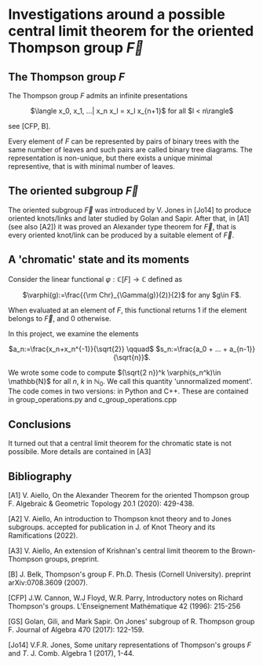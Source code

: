 # Investigations around a possible central limit theorem for the oriented Thompson group $\vec{F}$

## The Thompson group $F$
The Thompson group $F$ admits an infinite presentations 
<p align="center">
$\langle x_0, x_1, ...| x_n x_l = x_l x_{n+1}$ for all $l < n\rangle$
</p>
see [CFP, B].

Every element of $F$ can be represented by pairs of binary trees with the same number of leaves and such pairs are called binary tree diagrams. 
The representation is non-unique, but there exists a unique minimal representive, that is with minimal number of leaves.

## The oriented subgroup $\vec{F}$
The oriented subgroup $\vec{F}$ was introduced by V. Jones in [Jo14] to produce oriented knots/links and later studied by Golan and Sapir. 
After that, in [A1] (see also [A2]) it was proved an Alexander type theorem for $\vec{F}$, that is every oriented knot/link can be produced by a suitable element of $\vec{F}$.

## A 'chromatic' state and its moments
Consider the linear functional $\varphi: \mathbb{C}[F] \to \mathbb{C}$ defined as
<p align="center">
 $\varphi(g):=\frac{{\rm Chr}_{\Gamma(g)}(2)}{2}$ for any $g\in F$.
</p>
 
 When evaluated at an element of $F$, this functional returns $1$ if the element belongs to $\vec{F}$, and $0$ otherwise.

In this project, we examine the elements
<p align="center">
 $a_n:=\frac{x_n+x_n^{-1}}{\sqrt{2}} \qquad$       $s_n:=\frac{a_0 + ... + a_{n-1}}{\sqrt{n}}$.
</p>


We wrote some code to compute $(\sqrt{2 n})^k \varphi(s_n^k)\in \mathbb{N}$ for all $n$, $k$ in $\mathbb{N}_0$.
We call this quantity 'unnormalized moment'. The code comes in two versions: in Python and C++.
These are contained in group_operations.py and c_group_operations.cpp

## Conclusions

It turned out that a central limit theorem for the chromatic state is not possibile. 
More details are contained in [A3]

## Bibliography
[A1] V. Aiello, On the Alexander Theorem for the oriented Thompson group F. Algebraic & Geometric Topology 20.1 (2020): 429-438.

[A2] V. Aiello, An introduction to Thompson knot theory and to Jones subgroups. accepted for publication in J. of Knot Theory and its Ramifications (2022).

[A3] V. Aiello, An extension of Krishnan's central limit theorem to the Brown-Thompson groups, preprint.

[B] J. Belk, Thompson's group F. Ph.D. Thesis (Cornell University).  preprint arXiv:0708.3609 (2007).

[CFP]
J.W. Cannon, W.J Floyd,   W.R. Parry, 
Introductory notes on Richard Thompson's groups.
L'Enseignement  Mathématique
42 (1996): 215-256

[GS] Golan, Gili, and Mark Sapir. On Jones' subgroup of R. Thompson group F. Journal of Algebra 470 (2017): 122-159.

[Jo14] V.F.R. Jones, Some unitary representations of Thompson's groups $F$ and $T$. J. Comb. Algebra 1 (2017), 1-44.

